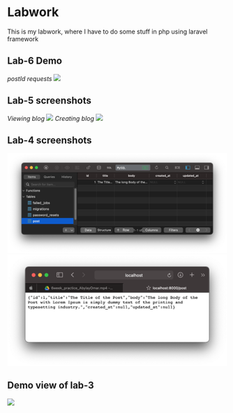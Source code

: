 # Labwork
This is my labwork, where I have to do some stuff in php using laravel framework

## Lab-6 Demo
*postId requests* 
![](https://github.com/zhussupali/ZhussupaliSalamat-lab3-website/blob/main/resources/idRequests.gif)

## Lab-5 screenshots
*Viewing blog*
![](https://github.com/zhussupali/ZhussupaliSalamat-lab3-website/blob/main/resources/blogIndex.png)
*Creating blog*
![](https://github.com/zhussupali/ZhussupaliSalamat-lab3-website/blob/main/resources/blogCreate.png)

## Lab-4 screenshots

![](https://github.com/zhussupali/ZhussupaliSalamat-lab3-website/blob/main/resources/postTable.png)
![](https://github.com/zhussupali/ZhussupaliSalamat-lab3-website/blob/main/resources/postRoute.png)

## Demo view of lab-3

![](https://github.com/zhussupali/laravel/blob/main/resources/demo.gif)